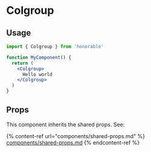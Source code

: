 # Colgroup

## Usage

```jsx
import { Colgroup } from 'honorable'

function MyComponent() {
  return (
    <Colgroup>
      Hello world
    </Colgroup>
  )
}
```

## Props

This component inherits the shared props. See:

{% content-ref url="components/shared-props.md" %}
[components/shared-props.md](components/shared-props.md)
{% endcontent-ref %}

